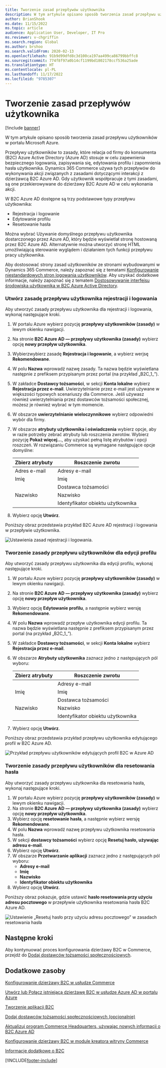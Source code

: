 ```yaml
---
title: Tworzenie zasad przepływów użytkownika
description: W tym artykule opisano sposób tworzenia zasad przepływu użytkowników w portalu Microsoft Azure.
author: BrianShook
ms.date: 11/15/2022
ms.topic: article
audience: Application User, Developer, IT Pro
ms.reviewer: v-chgriffin
ms.search.region: Global
ms.author: brshoo
ms.search.validFrom: 2020-02-13
ms.openlocfilehash: 91b9d99dfd8c3d100ca197aa499ca86799bbffc8
ms.sourcegitcommit: 774f8f97a0b14cf1199bd1802178ccf536a25ade
ms.translationtype: HT
ms.contentlocale: pl-PL
ms.lasthandoff: 11/17/2022
ms.locfileid: "9785307"
---
```

# <a name="create-user-flow-policies"></a>Tworzenie zasad przepływów użytkownika

[!include [banner](includes/banner.md)]

W tym artykule opisano sposób tworzenia zasad przepływu użytkowników w portalu Microsoft Azure.

Przepływy użytkowników to zasady, które relacja od firmy do konsumenta (B2C) Azure Active Directory (Azure AD) stosuje w celu zapewnienia bezpiecznego logowania, zapisywania się, edytowania profilu i zapomnienia hasła użytkownika. Dynamics 365 Commerce używa tych przepływów do wykonywania akcji związanych z zasadami dotyczącymi interakcji z dzierżawcą B2C Azure AD. Gdy użytkownik współpracuje z tymi zasadami, są one przekierowywane do dzierżawy B2C Azure AD w celu wykonania akcji.

W B2C Azure AD dostępne są trzy podstawowe typy przepływu użytkownika:
- Rejestracja i logowanie
- Edytowanie profilu
- Resetowanie hasła

Można wybrać Używanie domyślnego przepływu użytkownika dostarczonego przez Azure AD, który będzie wyświetlał stronę hostowaną przez B2C Azure AD. Alternatywnie można utworzyć stronę HTML umożliwiającą sterowanie wyglądem i działaniem tych funkcji przepływu pracy użytkownika. 

Aby dostosować strony zasad użytkowników ze stronami wybudowanymi w Dynamics 365 Commerce, należy zapoznać się z tematami [Konfigurowanie niestandardowych stron logowania użytkowników](custom-pages-user-logins.md). Aby uzyskać dodatkowe informacje, należy zapoznać się z tematem [Dostosowywanie interfejsu środowiska użytkownika w B2C Azure Active Directory](/azure/active-directory-b2c/tutorial-customize-ui).

### <a name="create-a-sign-up-and-sign-in-user-flow-policy"></a>Utwórz zasadę przepływu użytkownika rejestracji i logowania

Aby utworzyć zasady przepływu użytkownika dla rejestracji i logowania, wykonaj następujące kroki.

1. W portalu Azure wybierz pozycję **przepływy użytkowników (zasady)** w lewym okienku nawigacji.
1. Na stronie **B2C Azure AD — przepływy użytkownika (zasady)** wybierz opcję **nowy przepływ użytkownika**.
1. Wybierzwybierz zasadę **Rejestracja i logowanie**, a wybierz werjsę **Rekomendowane**.
1. W polu **Nazwa** wprowadź nazwę zasady. Ta nazwa będzie wyświetlana następnie z prefiksem przypisanym przez portal (na przykład „B2C_1_”).
1. W zakładce **Dostawcy tożsamości**, w sekcji **Konta lokalne** wybierz **Rejestracja przez e-mail**. Uwierzytelnianie przez e-mail jest używane w większości typowych scenariuszy dla Commerce. Jeśli używasz również uwierzytelniania przez dostawców tożsamości społecznej, możesz je również wybrać w tym momencie.
1. W obszarze **uwierzytelnianie wieloczynnikowe** wybierz odpowiedni wybór dla firmy. 
1. W obszarze **atrybuty użytkownika i oświadczenia** wybierz opcje, aby w razie potrzeby zebrać atrybuty lub roszczenia zwrotów. Wybierz pozycję **Pokaż więcej...**, aby uzyskać pełną listę atrybutów i opcji roszczeń. W rozwiązaniu Commerce są wymagane następujące opcje domyślne:

    | **Zbierz atrybuty** | **Roszczenie zwrotu** |
    | ---------------------- | ----------------- |
    | Adres e-mail          | Adresy e-mail   |
    | Imię             | Imię        |
    |                        | Dostawca tożsamości |
    | Nazwisko                | Nazwisko           |
    |                        | Identyfikator obiektu użytkownika  |

1. Wybierz opcję **Utwórz**.

Poniższy obraz przedstawia przykład B2C Azure AD rejestracji i logowania w przepływie użytkownika.

![Ustawienia zasad rejestracji i logowania.](./media/B2CImage_11.png)

   
### <a name="create-a-profile-editing-user-flow-policy"></a>Tworzenie zasady przepływu użytkowników dla edycji profilu

Aby utworzyć zasady przepływu użytkownika dla edycji profilu, wykonaj następujące kroki.

1. W portalu Azure wybierz pozycję **przepływy użytkowników (zasady)** w lewym okienku nawigacji.
1. Na stronie **B2C Azure AD — przepływy użytkownika (zasady)** wybierz opcję **nowy przepływ użytkownika**.
1. Wybierz opcję **Edytowanie profilu**, a następnie wybierz wersję **Rekomendowane**.
1. W polu **Nazwa** wprowadź przepływ użytkownika edycji profilu. Ta nazwa będzie wyświetlana następnie z prefiksem przypisanym przez portal (na przykład „B2C_1_”).
1. W zakładce **Dostawcy tożsamości**, w sekcji **Konta lokalne** wybierz **Rejestracja przez e-mail**.
1. W obszarze **Atrybuty użytkownika** zaznacz jedno z następujących pól wyboru:
    
    | **Zbierz atrybuty** | **Roszczenie zwrotu** |
    | ---------------------- | ----------------- |
    |                        | Adresy e-mail   |
    | Imię             | Imię        |
    |                        | Dostawca tożsamości |
    | Nazwisko                | Nazwisko           |
    |                        | Identyfikator obiektu użytkownika  |
    
1. Wybierz opcję **Utwórz**.

Poniższy obraz przedstawia przykład przepływu użytkownika edytującego profil w B2C Azure AD.

![Przykład przepływu użytkowników edytujących profil B2C w Azure AD](./media/B2CImage_12.png)

### <a name="create-a-password-reset-user-flow-policy"></a>Tworzenie zasady przepływu użytkowników dla resetowania hasła

Aby utworzyć zasady przepływu użytkownika dla resetowania hasła, wykonaj następujące kroki.

1. W portalu Azure wybierz pozycję **przepływy użytkowników (zasady)** w lewym okienku nawigacji.
1. Na stronie **B2C Azure AD — przepływy użytkownika (zasady)** wybierz opcję **nowy przepływ użytkownika**.
1. Wybierz opcję **resetowanie hasła**, a następnie wybierz wersję **Rekomendowane**.
1. W polu **Nazwa** wprowadź nazwę przepływu użytkownika resetowania hasła.
1. W sekcji **dostawcy tożsamości** wybierz opcję **Resetuj hasło, używając adresu e-mail**.
1. Wybierz opcję **Utwórz**.
1. W obszarze **Przetwarzanie aplikacji** zaznacz jedno z następujących pól wyboru:
    - **Adresy e-mail**
    - **Imię**
    - **Nazwisko**
    - **Identyfikator obiektu użytkownika**
1. Wybierz opcję **Utwórz**.

Poniższy obraz pokazuje, gdzie ustawić **hasło resetowania przy użyciu adresu pocztowego** w przepływie użytkownika resetowania hasła B2C Azure AD.

![Ustawienie „Resetuj hasło przy użyciu adresu pocztowego” w zasadach resetowania hasła](./media/B2CImage_13.png)

## <a name="next-steps"></a>Następne kroki

Aby kontynuować proces konfigurowania dzierżawy B2C w Commerce, przejdź do [Dodaj dostawców tożsamości społecznościowych](add-social-identity-providers.md).

## <a name="additional-resources"></a>Dodatkowe zasoby

[Konfigurowanie dzierżawy B2C w usłudze Commerce](set-up-b2c-tenant.md)

[Utwórz lub Połącz istniejącą dzierżawę B2C w usłudze Azure AD w portalu Azure](create-link-aad-b2c-tenant.md)

[Tworzenie aplikacji B2C](create-b2c-app.md)

[Dodaj dostawców tożsamości społecznościowych (opcjonalnie)](add-social-identity-providers.md)

[Aktualizuj program Commerce Headquarters, używając nowych informacji o B2C Azure AD](update-hq-aad-b2c-info.md)

[Konfigurowanie dzierżawy B2C w module kreatora witryny Commerce](config-b2c-tenant-site-builder.md)

[Informacje dodatkowe o B2C](additional-b2c-info.md)


[!INCLUDE[footer-include](../includes/footer-banner.md)]
